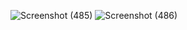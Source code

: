 ![Screenshot (485)](https://github.com/ahmedgamal23/Customer-Churn-Analysis-project/assets/99516536/5e660226-d013-4eb8-bb80-a4ccdbeaf038)
![Screenshot (486)](https://github.com/ahmedgamal23/Customer-Churn-Analysis-project/assets/99516536/8d45bf42-c3a4-4473-9905-8201f9277ff7)

